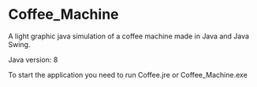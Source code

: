 # Coffee_Machine

A light graphic java simulation of a coffee machine made in Java and Java Swing.

Java version: 8

To start the application you need to run Coffee.jre or Coffee_Machine.exe
